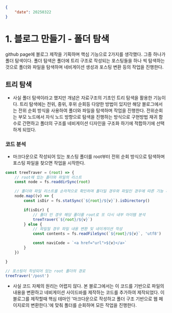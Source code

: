 ```json
{
    "date": 20250322
}
```
# 1. 블로그 만들기 - 폴더 탐색
github page에 블로그 제작을 기획하며 핵심 기능으로 2가지를 생각했다.
그중 하나가 폴더 탐색이다. 폴더 탐색은 폴더에 트리 구조로 작성되는 포스팅들을 하나 씩 탐색하는 것으로 폴더와 파일을 탐색하며 네비게이션 생성과 포스팅 변환 등의 작업을 진행한다.

## 트리 탐색
- 사실 폴더 탐색이라고 했지만 개념은 자료구조의 기초인 트리 탐색을 활용한 기능이다.
트리 탐색에는 전위, 중위, 후위 순회등 다양한 방법이 있지만 해당 블로그에서는 전위 순회 방식을 사용하여 폴더와 파일을 탐색하며 작업을 진행한다. 전위순회는 부모 노드에서 자식 노드 방향으로 탐색을 진행하는 방식으로 구현방법 재귀 함수로 간편하고 폴더의 구조를 네비게이션 디자인을 구조화 하기에 적합하기에 선택하게 되었다.

### 코드 분석
- 마크다운으로 작성되어 있는 포스팅 폴더를 root부터 전위 순회 방식으로 탐색하며 포스팅 파일을 찾으면 작업을 시작한다.

```js
const treeTraver = (root) => {
    // root에 있는 폴더와 파일의 리스트
    const node = fs.readdirSync(root)

    // 폴더와 파일 리스트를 순차적으로 확인하며 폴더일 경우와 파일인 경우에 따른 기능 개발
    node.map((v) => {
        const isDir = fs.statSync(`${root}/${v}`).isDirectory()

        if(isDir) {
            // 폴더 인 경우 해당 폴더를 root로 또 다시 내부 아이템 분석
            treeTraver(`${root}/${v}`)
        } else {
            // 파일일 경우 파일 내용 변환 및 네이게이션 작성
            const contents = fs.readFileSync(`${root}/${v}`, 'utf8')

            const naviCode = `<a href="url">${v}</a>`
        }
    })

}

// 포스팅이 작성되어 있는 root 폴더의 경로
treeTraver('/post')
```

- 사실 코드 자체의 원리는 어렵지 않다. 본 블로그에서는 이 코드를 기반으로 파일의 내용을 변환하고 네비게이션 사이드바를 제작하는 코드를 추가하여 제작되었다.
이 블로그를 제작할때 핵심 테마인 '마크다운으로 작성하고 폴더 구조 기반으로 웹 페이지로의 변환한다.'에 맞춰 폴더를 순회하며 모든 작업을 진행한다.